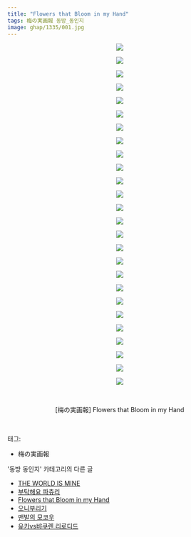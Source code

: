 ```yaml
---
title: "Flowers that Bloom in my Hand"
tags: 梅の実画報 동방_동인지
image: ghap/1335/001.jpg
---
```

<div class="article">
<p style="text-align: center; clear: none; float: none;"><img src="{{ site.nasurl }}/ghap/1335/001.jpg"/></p>
<p style="text-align: center; clear: none; float: none;"><img src="{{ site.nasurl }}/ghap/1335/002.jpg"/></p>
<p style="text-align: center; clear: none; float: none;"><img src="{{ site.nasurl }}/ghap/1335/003.jpg"/></p>
<p style="text-align: center; clear: none; float: none;"><img src="{{ site.nasurl }}/ghap/1335/004.jpg"/></p>
<p style="text-align: center; clear: none; float: none;"><img src="{{ site.nasurl }}/ghap/1335/005.jpg"/></p>
<p style="text-align: center; clear: none; float: none;"><img src="{{ site.nasurl }}/ghap/1335/006.jpg"/></p>
<p style="text-align: center; clear: none; float: none;"><img src="{{ site.nasurl }}/ghap/1335/007.jpg"/></p>
<p style="text-align: center; clear: none; float: none;"><img src="{{ site.nasurl }}/ghap/1335/008.jpg"/></p>
<p style="text-align: center; clear: none; float: none;"><img src="{{ site.nasurl }}/ghap/1335/009.jpg"/></p>
<p style="text-align: center; clear: none; float: none;"><img src="{{ site.nasurl }}/ghap/1335/010.jpg"/></p>
<p style="text-align: center; clear: none; float: none;"><img src="{{ site.nasurl }}/ghap/1335/011.jpg"/></p>
<p style="text-align: center; clear: none; float: none;"><img src="{{ site.nasurl }}/ghap/1335/012.jpg"/></p>
<p style="text-align: center; clear: none; float: none;"><img src="{{ site.nasurl }}/ghap/1335/013.jpg"/></p>
<p style="text-align: center; clear: none; float: none;"><img src="{{ site.nasurl }}/ghap/1335/014.jpg"/></p>
<p style="text-align: center; clear: none; float: none;"><img src="{{ site.nasurl }}/ghap/1335/015.jpg"/></p>
<p style="text-align: center; clear: none; float: none;"><img src="{{ site.nasurl }}/ghap/1335/016.jpg"/></p>
<p style="text-align: center; clear: none; float: none;"><img src="{{ site.nasurl }}/ghap/1335/017.jpg"/></p>
<p style="text-align: center; clear: none; float: none;"><img src="{{ site.nasurl }}/ghap/1335/018.jpg"/></p>
<p style="text-align: center; clear: none; float: none;"><img src="{{ site.nasurl }}/ghap/1335/019.jpg"/></p>
<p style="text-align: center; clear: none; float: none;"><img src="{{ site.nasurl }}/ghap/1335/020.jpg"/></p>
<p style="text-align: center; clear: none; float: none;"><img src="{{ site.nasurl }}/ghap/1335/021.jpg"/></p>
<p style="text-align: center; clear: none; float: none;"><img src="{{ site.nasurl }}/ghap/1335/022.jpg"/></p>
<p style="text-align: center; clear: none; float: none;"><img src="{{ site.nasurl }}/ghap/1335/023.jpg"/></p>
<p style="text-align: center; clear: none; float: none;"><img src="{{ site.nasurl }}/ghap/1335/024.jpg"/></p>
<p style="text-align: center; clear: none; float: none;"><img src="{{ site.nasurl }}/ghap/1335/025.jpg"/></p>
<p style="text-align: center; clear: none; float: none;"><img src="{{ site.nasurl }}/ghap/1335/026.jpg"/></p>
<p style="text-align: center; clear: none; float: none;"><br/></p>
<p style="text-align: center; clear: none; float: none;">[梅の実画報] Flowers that Bloom in my Hand</p>
<p><br/></p>
</div><div class="tagTrail">
<p>태그: </p>
<ul>
<li>梅の実画報</li>
</ul>
</div><div class="another">
<p>'동방 동인지' 카테고리의 다른 글</p>
<ul>
<li><a href="/2016-08-04-ghap_1337">THE WORLD IS MINE</a></li>
<li><a href="/2016-08-03-ghap_1336">부탁해요 파츄리</a></li>
<li><a href="/2016-08-03-ghap_1335">Flowers that Bloom in my Hand</a></li>
<li><a href="/2016-08-03-ghap_1334">오니부리기</a></li>
<li><a href="/2016-08-03-ghap_1333">맨발의 모코우</a></li>
<li><a href="/2016-08-03-ghap_1331">유카vs뱌쿠렌 리로디드</a></li>
</ul>
</div><div class="cb_module cb_fluid">
<div class="cb_wrt cb_profile">
</div><!-- commentList close -->
</div>
<br/>
<p id="refer"></p>
<br/>
